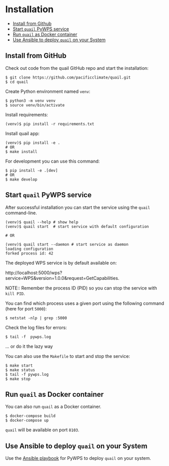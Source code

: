 # Installation
- [Install from Github](#install-from-github)
- [Start `quail` PyWPS service](#start-quail-pywps-service)
- [Run `quail` as Docker container](#run-quail-as-docker-container)
- [Use Ansible to deploy `quail` on your System](#use-ansible-to-deploy-quail-on-your-system)

## Install from GitHub

Check out code from the quail GitHub repo and start the installation:
```
$ git clone https://github.com/pacificclimate/quail.git
$ cd quail
```

Create Python environment named `venv`:
```
$ python3 -m venv venv
$ source venv/bin/activate
```

Install requirements:
```
(venv)$ pip install -r requirements.txt
```

Install quail app:
```
(venv)$ pip install -e .
# OR
$ make install
```

For development you can use this command:
```
$ pip install -e .[dev]
# OR
$ make develop
```

## Start `quail` PyWPS service
After successful installation you can start the service using the `quail` command-line.

```
(venv)$ quail --help # show help
(venv)$ quail start  # start service with default configuration

# OR

(venv)$ quail start --daemon # start service as daemon
loading configuration
forked process id: 42
```
The deployed WPS service is by default available on:

http://localhost:5000/wps?service=WPS&version=1.0.0&request=GetCapabilities.

NOTE:: Remember the process ID (PID) so you can stop the service with `kill PID`.

You can find which process uses a given port using the following command (here for port `5000`):

```
$ netstat -nlp | grep :5000
```

Check the log files for errors:
```
$ tail -f  pywps.log
```
... or do it the lazy way

You can also use the `Makefile` to start and stop the service:
```
$ make start
$ make status
$ tail -f pywps.log
$ make stop
```

## Run `quail` as Docker container
You can also run `quail` as a Docker container.
```
$ docker-compose build
$ docker-compose up
```

`quail` will be available on port `8103`.

## Use Ansible to deploy `quail` on your System
Use the [Ansible playbook](http://ansible-wps-playbook.readthedocs.io/en/latest/index.html) for PyWPS to deploy `quail` on your system.
